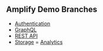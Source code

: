 ## Amplify Demo Branches

- [Authentication](https://github.com/dabit3/aws-amplify-workshop-web/tree/auth)
- [GraphQL](https://github.com/dabit3/aws-amplify-workshop-web/tree/graphql)
- [REST API](https://github.com/dabit3/aws-amplify-workshop-web/tree/restapi)
- [Storage](https://github.com/dabit3/aws-amplify-workshop-web/tree/storage)
= [Analytics](https://github.com/dabit3/aws-amplify-workshop-web/tree/analytics)